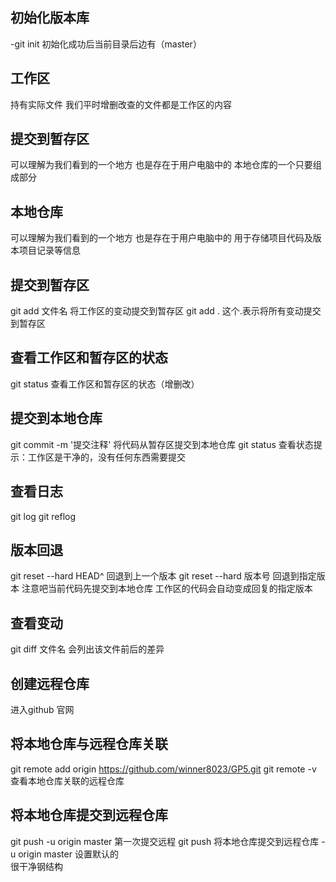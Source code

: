 ## 初始化版本库
-git init 
初始化成功后当前目录后边有（master）

## 工作区
持有实际文件
我们平时增删改查的文件都是工作区的内容

## 提交到暂存区
可以理解为我们看到的一个地方
也是存在于用户电脑中的
本地仓库的一个只要组成部分

## 本地仓库
可以理解为我们看到的一个地方
也是存在于用户电脑中的
用于存储项目代码及版本项目记录等信息

## 提交到暂存区
git add 文件名
将工作区的变动提交到暂存区
git add .   这个.表示将所有变动提交到暂存区

## 查看工作区和暂存区的状态
git status
查看工作区和暂存区的状态（增删改）

## 提交到本地仓库
git commit -m '提交注释'
将代码从暂存区提交到本地仓库
git status 查看状态提示：工作区是干净的，没有任何东西需要提交

## 查看日志
git log 
git reflog

## 版本回退
git reset --hard HEAD^ 回退到上一个版本
git reset --hard 版本号 回退到指定版本
注意吧当前代码先提交到本地仓库
工作区的代码会自动变成回复的指定版本

## 查看变动
git diff 文件名
会列出该文件前后的差异

## 创建远程仓库
进入github 官网


## 将本地仓库与远程仓库关联
git remote add origin https://github.com/winner8023/GP5.git
git remote -v 查看本地仓库关联的远程仓库

## 将本地仓库提交到远程仓库
git push -u origin master 第一次提交远程
git push 将本地仓库提交到远程仓库
-u origin master 设置默认的  
很干净钢结构